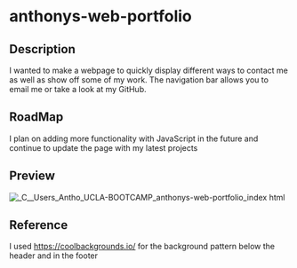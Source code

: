 # anthonys-web-portfolio

## Description
I wanted to make a webpage to quickly display different ways to contact me as well as show off some of my work. The navigation bar allows you to email me or take a look at my GitHub. 

## RoadMap
I plan on adding more functionality with JavaScript in the future and continue to update the page with my latest projects

## Preview
![_C__Users_Antho_UCLA-BOOTCAMP_anthonys-web-portfolio_index html](https://github.com/AnthonyCBlanco/anthonys-web-portfolio/assets/146141047/fe6bfb7b-9ae7-4091-b69b-12609a6677bb)

## Reference
I used https://coolbackgrounds.io/ for the background pattern below the header and in the footer

